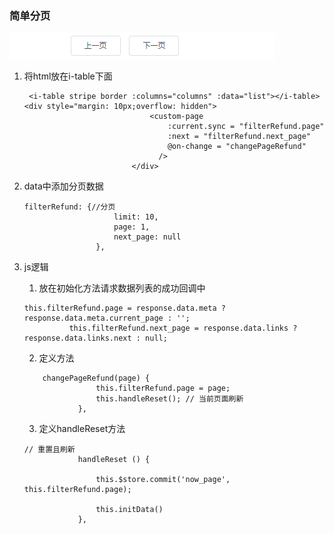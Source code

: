 ### 简单分页

![image-20200430144808943](image-20200430144808943.png)

1. 将html放在i-table下面

   ```
    <i-table stripe border :columns="columns" :data="list"></i-table>
   <div style="margin: 10px;overflow: hidden">
                               <custom-page
                                   :current.sync = "filterRefund.page"
                                   :next = "filterRefund.next_page"
                                   @on-change = "changePageRefund"
                                 />
                           </div>
   ```

2. data中添加分页数据

   ```
   filterRefund: {//分页
                       limit: 10,
                       page: 1,
                       next_page: null
                   },
   ```

3. js逻辑

   1. 放在初始化方法请求数据列表的成功回调中

   ```
   this.filterRefund.page = response.data.meta ? response.data.meta.current_page : '';
             this.filterRefund.next_page = response.data.links ? response.data.links.next : null;
   ```

   2. 定义方法

   ```
       changePageRefund(page) {
                   this.filterRefund.page = page;
                   this.handleReset(); // 当前页面刷新
               },
   ```

   3. 定义handleReset方法

   ```
   // 重置且刷新
               handleReset () {
              
                   this.$store.commit('now_page', this.filterRefund.page);
                  
                   this.initData()
               },
   ```

   

